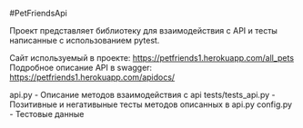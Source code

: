 #PetFriendsApi

Проект представляет библиотеку для взаимодействия с API и тесты написанные с использованием pytest.

Сайт используемый в проекте: https://petfriends1.herokuapp.com/all_pets
Подробное описание API в swagger: https://petfriends1.herokuapp.com/apidocs/

api.py - Описание методов взаимодействия с api
tests/tests_api.py - Позитивные и негативыные тесты методов описанных в api.py
config.py - Тестовые данные
